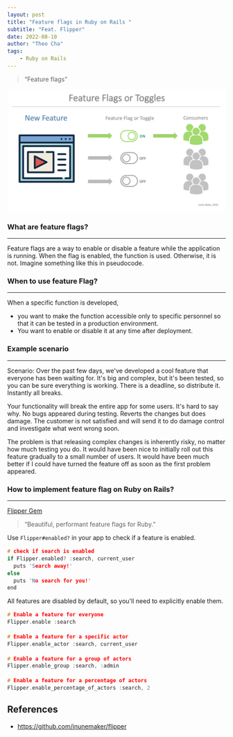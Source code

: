 ```yaml
---
layout: post
title: "Feature flags in Ruby on Rails "
subtitle: "Feat. Flipper"
date: 2022-08-10
author: "Theo Cha"
tags:
    - Ruby on Rails
---
```



> “Feature flags”


![feature flags](/img/post/2022-08-10-what-is-flipper.png "Feature flags")

### What are feature flags?
----------------------------------------
Feature flags are a way to enable or disable a feature while the application is running. When the flag is enabled, the function is used. Otherwise, it is not. Imagine something like this in pseudocode.

### When to use feature Flag?
----------------------------------------
When a specific function is developed,
-	you want to make the function accessible only to specific personnel so that it can be tested in a production environment.
-	You want to enable or disable it at any time after deployment.

### Example scenario
----------------------------------------
Scenario: Over the past few days, we've developed a cool feature that everyone has been waiting for. It's big and complex, but it's been tested, so you can be sure everything is working. There is a deadline, so distribute it. Instantly all breaks.

Your functionality will break the entire app for some users. It's hard to say why. No bugs appeared during testing. Reverts the changes but does damage. The customer is not satisfied and will send it to do damage control and investigate what went wrong soon.

The problem is that releasing complex changes is inherently risky, no matter how much testing you do. It would have been nice to initially roll out this feature gradually to a small number of users. It would have been much better if I could have turned the feature off as soon as the first problem appeared.

### How to implement feature flag on Ruby on Rails?
----------------------------------------

[Flipper Gem](https://github.com/jnunemaker/flipper)

> “Beautiful, performant feature flags for Ruby.”

Use `Flipper#enabled?` in your app to check if a feature is enabled.

```cpp
# check if search is enabled
if Flipper.enabled? :search, current_user
  puts 'Search away!'
else
  puts 'No search for you!'
end
```

All features are disabled by default, so you'll need to explicitly enable them.

```cpp
# Enable a feature for everyone
Flipper.enable :search

# Enable a feature for a specific actor
Flipper.enable_actor :search, current_user

# Enable a feature for a group of actors
Flipper.enable_group :search, :admin

# Enable a feature for a percentage of actors
Flipper.enable_percentage_of_actors :search, 2
```

References
----------

- <https://github.com/jnunemaker/flipper>










